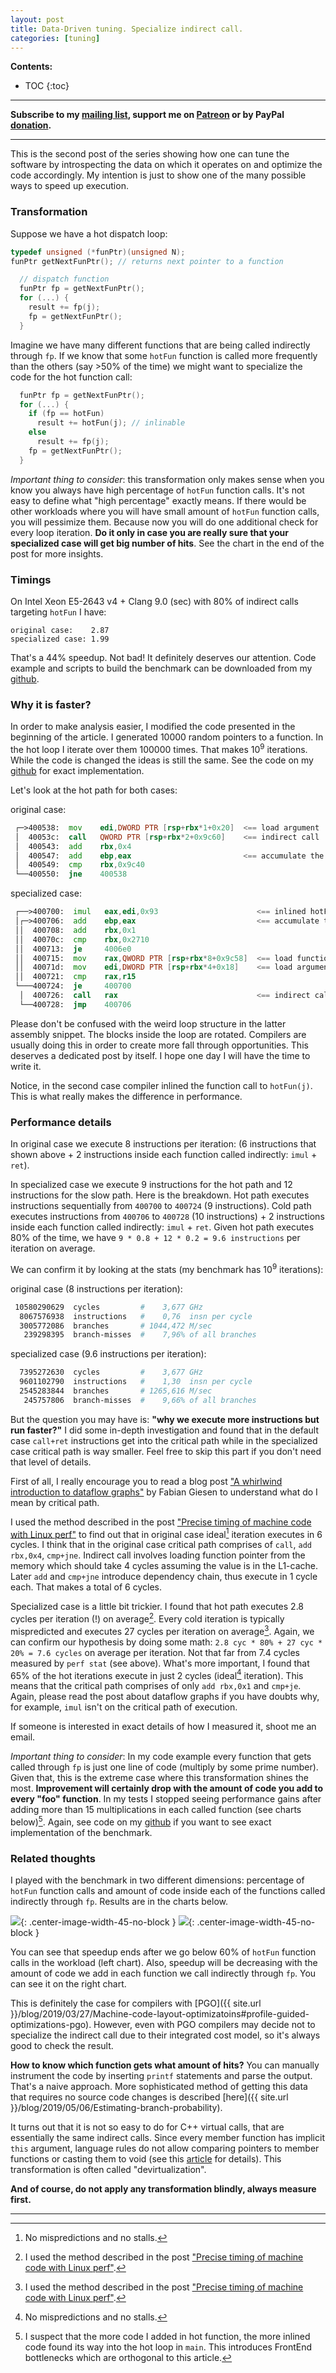 ```yaml
---
layout: post
title: Data-Driven tuning. Specialize indirect call.
categories: [tuning]
---
```


**Contents:**
* TOC
{:toc}

------
**Subscribe to my [mailing list](https://mailchi.mp/4eb73720aafe/easyperf), support me on [Patreon](https://www.patreon.com/dendibakh) or by PayPal [donation](https://www.paypal.com/cgi-bin/webscr?cmd=_donations&business=TBM3NW8TKTT34&currency_code=USD&source=url).**

------

This is the second post of the series showing how one can tune the software by introspecting the data on which it operates on and optimize the code accordingly. My intention is just to show one of the many possible ways to speed up execution.

### Transformation

Suppose we have a hot dispatch loop:
```cpp
typedef unsigned (*funPtr)(unsigned N);
funPtr getNextFunPtr(); // returns next pointer to a function

  // dispatch function
  funPtr fp = getNextFunPtr();
  for (...) {
    result += fp(j);
    fp = getNextFunPtr();
  }
```

Imagine we have many different functions that are being called indirectly through `fp`. If we know that some `hotFun` function is called more frequently than the others (say >50% of the time) we might want to specialize the code for the hot function call:

```cpp
  funPtr fp = getNextFunPtr();
  for (...) {
    if (fp == hotFun)
      result += hotFun(j); // inlinable
    else
      result += fp(j);
    fp = getNextFunPtr();
  }
```

*Important thing to consider*: this transformation only makes sense when you know you always have high percentage of `hotFun` function calls. It's not easy to define what "high percentage" exactly means. If there would be other workloads where you will have small amount of `hotFun` function calls, you will pessimize them. Because now you will do one additional check for every loop iteration. **Do it only in case you are really sure that your specialized case will get big number of hits**. See the chart in the end of the post for more insights.

### Timings 

On Intel Xeon E5-2643 v4 + Clang 9.0 (sec) with 80% of indirect calls targeting `hotFun` I have:

```
original case:    2.87
specialized case: 1.99
```

That's a 44% speedup. Not bad! It definitely deserves our attention. Code example and scripts to build the benchmark can be downloaded from my [github](https://github.com/dendibakh/dendibakh.github.io/tree/master/_posts/code/DataDriven/devirt).

### Why it is faster?

In order to make analysis easier, I modified the code presented in the beginning of the article. I generated 10000 random pointers to a function. In the hot loop I iterate over them 100000 times. That makes 10<sup>9</sup> iterations. While the code is changed the ideas is still the same. See the code on my [github](https://github.com/dendibakh/dendibakh.github.io/tree/master/_posts/code/DataDriven/devirt) for exact implementation.

Let's look at the hot path for both cases:

original case:
```asm
 ┌─>400538:  mov    edi,DWORD PTR [rsp+rbx*1+0x20]  <== load argument
 │  40053c:  call   QWORD PTR [rsp+rbx*2+0x9c60]    <== indirect call
 │  400543:  add    rbx,0x4
 │  400547:  add    ebp,eax                         <== accumulate the result
 │  400549:  cmp    rbx,0x9c40
 └──400550:  jne    400538
```

specialized case:
```asm
 ┌──>400700:  imul   eax,edi,0x93                      <== inlined hotFun
 │┌─>400706:  add    ebp,eax                           <== accumulate the result
 ││  400708:  add    rbx,0x1
 ││  40070c:  cmp    rbx,0x2710
 ││  400713:  je     4006e0 
 ││  400715:  mov    rax,QWORD PTR [rsp+rbx*8+0x9c58]  <== load function pointer
 ││  40071d:  mov    edi,DWORD PTR [rsp+rbx*4+0x18]    <== load argument
 ││  400721:  cmp    rax,r15
 └───400724:  je     400700 
  │  400726:  call   rax                               <== indirect call
  └──400728:  jmp    400706 
```

Please don't be confused with the weird loop structure in the latter assembly snippet. The blocks inside the loop are rotated. Compilers are usually doing this in order to create more fall through opportunities. This deserves a dedicated post by itself. I hope one day I will have the time to write it.

Notice, in the second case compiler inlined the function call to `hotFun(j)`. This is what really makes the difference in performance.

### Performance details

In original case we execute 8 instructions per iteration: (6 instructions that shown above + 2 instructions inside each function called indirectly: `imul` + `ret`). 

In specialized case we execute 9 instructions for the hot path and 12 instructions for the slow path. Here is the breakdown. Hot path executes instructions sequentially from `400700` to `400724` (9 instructions). Cold path executes instructions from `400706` to `400728` (10 instructions) + 2 instructions inside each function called indirectly: `imul` + `ret`. Given hot path executes 80% of the time, we have `9 * 0.8 + 12 * 0.2 = 9.6 instructions` per iteration on average.

We can confirm it by looking at the stats (my benchmark has 10<sup>9</sup> iterations):

original case (8 instructions per iteration):
```bash
 10580290629  cycles         #    3,677 GHz
  8067576938  instructions   #    0,76  insn per cycle
  3005772086  branches       # 1044,472 M/sec
   239298395  branch-misses  #    7,96% of all branches 
```

specialized case (9.6 instructions per iteration):
```bash
  7395272630  cycles         #    3,677 GHz
  9601102790  instructions   #    1,30  insn per cycle
  2545283844  branches       # 1265,616 M/sec
   245757806  branch-misses  #    9,66% of all branches 
```

But the question you may have is: **"why we execute more instructions but run faster?"** I did some in-depth investigation and found that in the default case `call+ret` instructions get into the critical path while in the specialized case critical path is way smaller. Feel free to skip this part if you don't need that level of details.

First of all, I really encourage you to read a blog post ["A whirlwind introduction to dataflow graphs"](https://fgiesen.wordpress.com/2018/03/05/a-whirlwind-introduction-to-dataflow-graphs/) by Fabian Giesen to understand what do I mean by critical path.

I used the method described in the post ["Precise timing of machine code with Linux perf"](https://easyperf.net/blog/2019/04/03/Precise-timing-of-machine-code-with-Linux-perf) to find out that in original case ideal[^1] iteration executes in 6 cycles. I think that in the original case critical path comprises of `call`, `add rbx,0x4`, `cmp+jne`. Indirect call involves loading function pointer from the memory which should take 4 cycles assuming the value is in the L1-cache. Later `add` and `cmp+jne` introduce dependency chain, thus execute in 1 cycle each. That makes a total of 6 cycles.

Specialized case is a little bit trickier. I found that hot path executes 2.8 cycles per iteration (!) on average[^2]. Every cold iteration is typically mispredicted and executes 27 cycles per iteration on average[^2]. Again, we can confirm our hypothesis by doing some math: `2.8 cyc * 80% + 27 cyc * 20% = 7.6 cycles` on average per iteration. Not that far from 7.4 cycles measured by `perf stat` (see above). What's more important, I found that 65% of the hot iterations execute in just 2 cycles (ideal[^1] iteration). This means that the critical path comprises of only `add rbx,0x1` and `cmp+je`. Again, please read the post about dataflow graphs if you have doubts why, for example, `imul` isn't on the critical path of execution.

If someone is interested in exact details of how I measured it, shoot me an email.

*Important thing to consider*: In my code example every function that gets called through `fp` is just one line of code (multiply by some prime number). Given that, this is the extreme case where this transformation shines the most. **Improvement will certainly drop with the amount of code you add to every "foo" function**. In my tests I stopped seeing performance gains after adding more than 15 multiplications in each called function (see charts below)[^3]. Again, see code on my [github](https://github.com/dendibakh/dendibakh.github.io/tree/master/_posts/code/DataDriven/devirt) if you want to see exact implementation of the benchmark.

### Related thoughts

I played with the benchmark in two different dimensions: percentage of `hotFun` function calls and amount of code inside each of the functions called indirectly through `fp`. Results are in the charts below.

![](/img/posts/DataDriven/devirt.png){: .center-image-width-45-no-block } ![](/img/posts/DataDriven/devirt_muls.png){: .center-image-width-45-no-block }

You can see that speedup ends after we go below 60% of `hotFun` function calls in the workload (left chart). Also, speedup will be decreasing with the amount of code we add in each function we call indirectly through `fp`. You can see it on the right chart.

This is definitely the case for compilers with [PGO]({{ site.url }}/blog/2019/03/27/Machine-code-layout-optimizatoins#profile-guided-optimizations-pgo). However, even with PGO compilers may decide not to specialize the indirect call due to their integrated cost model, so it's always good to check the result.

**How to know which function gets what amount of hits?** You can manually instrument the code by inserting `printf` statements and parse the output. That's a naive approach. More sophisticated method of getting this data that requires no source code changes is described [here]({{ site.url }}/blog/2019/05/06/Estimating-branch-probability).

It turns out that it is not so easy to do for C++ virtual calls, that are essentially the same indirect calls. Since every member function has implicit `this` argument, language rules do not allow comparing pointers to member functions or casting them to void (see this [article](https://isocpp.org/wiki/faq/pointers-to-members) for details). This transformation is often called "devirtualization".

**And of course, do not apply any transformation blindly, always measure first.**

------

[^1]: No mispredictions and no stalls.
[^2]: I used the method described in the post ["Precise timing of machine code with Linux perf"](https://easyperf.net/blog/2019/04/03/Precise-timing-of-machine-code-with-Linux-perf).
[^3]: I suspect that the more code I added in hot function, the more inlined code found its way into the hot loop in `main`. This introduces FrontEnd bottlenecks which are orthogonal to this article.
